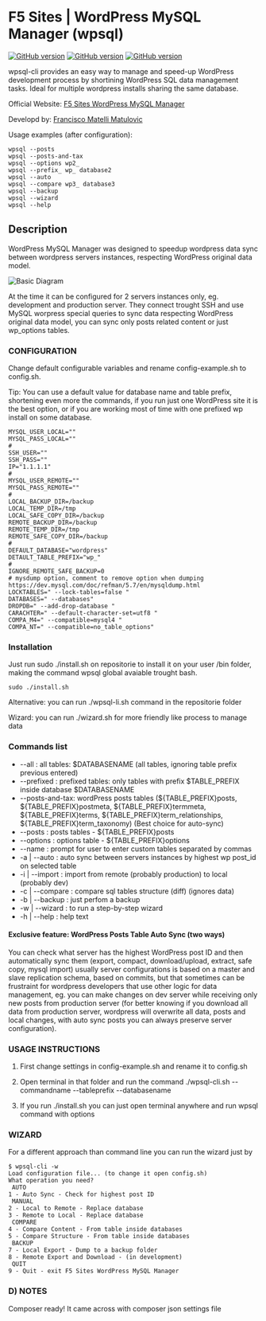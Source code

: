 # F5 Sites | WordPress MySQL Manager (wpsql)

[![GitHub version](https://img.shields.io/badge/wordpress--plugin-dev-green.svg)](https://img.shields.io/badge/wordpress--plugin-dev-red.svg) 
[![GitHub version](https://img.shields.io/badge/shell--script-dev-red.svg)](https://img.shields.io/badge/shell--script-dev-red.svg) 
[![GitHub version](https://img.shields.io/badge/wpackgist-ready-green.svg)](https://img.shields.io/badge/composer-ready-green.svg)

wpsql-cli provides an easy way to manage and speed-up WordPress development process by shortining WordPress SQL data management tasks. Ideal for multiple wordpress installs sharing the same database.

Official Website: [F5 Sites WordPress MySQL Manager](https:www.f5sites.com/wordpress-mysql-manager) 

Developd by: [Francisco Matelli Matulovic](https://www.franciscomat.com)

Usage examples (after configuration):
```
wpsql --posts
wpsql --posts-and-tax
wpsql --options wp2_
wpsql --prefix_ wp_ database2
wpsql --auto
wpsql --compare wp3_ database3
wpsql --backup
wpsql --wizard
wpsql --help
```

## Description

WordPress MySQL Manager was designed to speedup wordpress data sync between wordpress servers instances, respecting WordPress original data model.

![Basic Diagram](https://cdn.rawgit.com/franciscof5/wordpress-mysql-manager/eeeba0f9/wpsql-cli-basic-diagram.svg)

At the time it can be configured for 2 servers instances only, eg. development and production server. They connect trought SSH and use MySQL worpress special queries to sync data respecting WordPress original data model, you can sync only posts related content or just wp_options tables.


### CONFIGURATION
Change default configurable variables and rename config-example.sh to config.sh.

Tip: You can use a default value for database name and table prefix, shortening even more the commands, if you run just one WordPress site it is the best option, or if you are working most of time with one prefixed wp install on some database.

```
MYSQL_USER_LOCAL=""
MYSQL_PASS_LOCAL=""
#
SSH_USER=""
SSH_PASS=""
IP="1.1.1.1"
#
MYSQL_USER_REMOTE=""
MYSQL_PASS_REMOTE=""
#
LOCAL_BACKUP_DIR=/backup
LOCAL_TEMP_DIR=/tmp
LOCAL_SAFE_COPY_DIR=/backup
REMOTE_BACKUP_DIR=/backup
REMOTE_TEMP_DIR=/tmp
REMOTE_SAFE_COPY_DIR=/backup
#
DEFAULT_DATABASE="wordpress"
DETAULT_TABLE_PREFIX="wp_"
#
IGNORE_REMOTE_SAFE_BACKUP=0
# mysdump option, comment to remove option when dumping https://dev.mysql.com/doc/refman/5.7/en/mysqldump.html
LOCKTABLES=" --lock-tables=false "
DATABASES=" --databases"
DROPDB=" --add-drop-database "
CARACHTER=" --default-character-set=utf8 "
COMPA_M4=" --compatible=mysql4 "
COMPA_NT=" --compatible=no_table_options"
```

### Installation

Just run sudo ./install.sh on repositorie to install it on your user /bin folder, making the command wpsql global avaiable trought bash.

```
sudo ./install.sh
```

Alternative: you can run ./wpsql-li.sh command in the repositorie folder

Wizard: you can run ./wizard.sh for more friendly like process to manage data


### Commands list

* --all          : all tables: $DATABASENAME (all tables, ignoring table prefix previous entered)
* --prefixed     : prefixed tables: only tables with prefix $TABLE_PREFIX inside database $DATABASENAME
* --posts-and-tax: wordPress posts tables (${TABLE_PREFIX}posts, ${TABLE_PREFIX}postmeta, ${TABLE_PREFIX}termmeta, ${TABLE_PREFIX}terms, ${TABLE_PREFIX}term_relationships, ${TABLE_PREFIX}term_taxonomy) (Best choice for auto-sync)
* --posts        : posts tables - ${TABLE_PREFIX}posts
* --options      : options table - ${TABLE_PREFIX}options
* --name         : prompt for user to enter custom tables separated by commas
* -a | --auto    : auto sync between servers instances by highest wp post_id on selected table
* -i | --import  : import from remote (probably production) to local (probably dev)
* -c | --compare : compare sql tables structure (diff) (ignores data)
* -b | --backup  : just perfom a backup
* -w | --wizard  : to run a step-by-step wizard
* -h | --help    : help text
		
#### Exclusive feature: WordPress Posts Table Auto Sync (two ways)

You can check what server has the highest WordPress post ID and then automatically sync them (export, compact, download/upload, extract, safe copy, mysql import) usually server configurations is based on a master and slave replication schema, based on commits, but that sometimes can be frustraint for wordpress developers that use other logic for data management, eg. you can make changes on dev server while receiving only new posts from production server (for better knowing if you download all data from production server, wordpress will overwrite all data, posts and local changes, with auto sync posts you can always preserve server configuration).


### USAGE INSTRUCTIONS

1. First change settings in config-example.sh and rename it to config.sh

2. Open terminal in that folder and run the command ./wpsql-cli.sh --commandname --tableprefix --databasename

3. If you run ./install.sh you can just open terminal anywhere and run wpsql command with options

### WIZARD
For a different approach than command line you can run the wizard just by
```
$ wpsql-cli -w
Load configuration file... (to change it open config.sh)
What operation you need?
 AUTO
1 - Auto Sync - Check for highest post ID
 MANUAL
2 - Local to Remote - Replace database
3 - Remote to Local - Replace database
 COMPARE
4 - Compare Content - From table inside databases
5 - Compare Structure - From table inside databases
 BACKUP
7 - Local Export - Dump to a backup folder
8 - Remote Export and Download - (in development)
 QUIT
9 - Quit - exit F5 Sites WordPress MySQL Manager

```

### D) NOTES

Composer ready! It came across with composer json settings file


